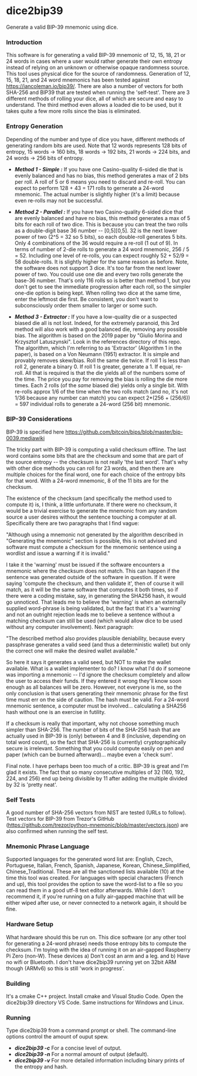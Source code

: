 # dice2bip39
Generate a valid BIP-39 mnemonic using dice.

### Introduction
This software is for generating a valid BIP-39 mnemonic of 12, 15, 18, 21 or 24 words in cases where a user
would rather generate their own entropy instead of relying on an unknown or otherwise opaque randomness source. This tool
uses physical dice for the source of randomness. Generation of 12, 15, 18, 21, and 24 word mnemonics has been 
tested against https://iancoleman.io/bip39/. There are also a number of vectors for both SHA-256 and BIP39 that
are tested when running the 'self-test'. There are 3 different methods of rolling your dice, all of which are secure
and easy to understand. The third method even allows a loaded die to be used, but it takes quite a few more rolls
since the bias is eliminated.

### Entropy Generation
Depending of the number and type of dice you have, different methods of generating random bits are used.
Note that 12 words represents 128 bits of entropy, 15 words -> 160 bits, 18 words -> 192 bits, 21 words -> 224 bits, and 24 words -> 256 bits of entropy.

* ***Method 1 - Simple :*** If you have one Casino-quality 6-sided die that is evenly balanced and has no bias, this method
generates a max of 2 bits per roll. A roll of 5 or 6 means you need to discard and re-roll. You can expect to
perform 128 + 43 = 171 rolls to gernerate a 24-word mnemonic. The actual number is slightly higher (it's a limit) because
even re-rolls may not be successful.

* ***Method 2 - Parallel :*** If you have two Casino-quality 6-sided dice that are evenly balanced and have no bias, this
method generates a max of 5 bits for each roll of two dice. This is because you can treat the two rolls as a double-digit
base 36 number -- [0,5][0,5]. 32 is the next lower power of two (2^5 = 32 so 5 bits), so each double-roll generates 5 bits.
Only 4 combinations of the 36 would require a re-roll (1 out of 9). In terms of number of 2-die rolls to generate a 24 word
mnemonic, 256 / 5 = 52. Including one level of re-rolls, you can expect roughly 52 + 52/9 = 58 double-rolls. It is slightly
higher for the same reason as before. Note, the software does not support 3 dice. It's too far from the next lower power
of two. You could use one die and every two rolls generate the base-36 number. That's only 116 rolls so is better than method 1,
but you don't get to see the immediate progression after each roll, so the simpler one-die option is being kept. When rolling
two dice at the same time, enter the leftmost die first. Be consistent, you don't want to subconsciously order them
smaller to larger or some such.

* ***Method 3 - Extractor :*** If you have a low-quality die or a suspected biased die all is not lost. Indeed, for the
extremely paranoid, this 3rd method will also work with a good balanced die, removing any possible bias. The algorithm is based
on the 2019 paper by "Giulio Morina and Krzysztof Latuszynski". Look in the references directory of this repo. The algorithm, which
I'm referring to as 'Extractor' (Algorithm 1 in the paper), is based on a Von Neumann (1951) extractor. It is simple and provably
removes skew/bias. Roll the same die twice. If roll 1 is less than roll 2, generate a binary 0. If roll 1 is greater, generate a 1.
If equal, re-roll. All that is required is that the die yields all of the numbers some of the time. The price you pay for removing
the bias is rolling the die more times. Each 2 rolls (of the _same_ biased die) yields only a single bit. With re-rolls approx 1/6 of
the time when the two rolls match (and no, it's not 1/36 because any number can match) you can expect 2*(256 + (256/6)) = 597 individual
rolls to generate a 24-word (256 bit) mnemonic.

### BIP-39 Considerations

BIP-39 is specified here https://github.com/bitcoin/bips/blob/master/bip-0039.mediawiki

The tricky part with BIP-39 is computing a valid checksum offline. The last word contains some bits that are the checksum and some
that are part of the source entropy -- the checksum is not really 'the last word'. That's why with other dice methods you can
roll for 23 words, and then there are multiple choices for the final word, one for each choice of the entropy bits for that word.
With a 24-word mnemonic, 8 of the 11 bits are for the checksum.

The existence of the checksum (and specifically the method used to compute it) is, I think, a little unfortunate.
If there were no checksum, it would be a trivial exercise to generate the mnemonic from any random source a
user desires without the sentence touching a computer at all. Specifically there are two paragraphs that I find
vague:

"Although using a mnemonic not generated by the algorithm described in "Generating the mnemonic" section is possible,
this is not advised and software must compute a checksum for the mnemonic sentence using a wordlist and issue a
warning if it is invalid."

I take it the 'warning' must be issued if the software encounters a mnemonic where the checksum does not match. This
can happen if the sentence was generated outside of the software in question. If it were saying 'compute the
checksum, and then validate it', then of course it will match, as it will be the same software that computes it both
times, so if there were a coding mistake, say, in generating the SHA256 hash, it would go unnoticed. That leads me to
believe the 'warning' is when an externally supplied word-phrase is being validated, but the fact that it's a 'warning'
and not an outright rejection leads me to believe a sentence without a matching checksum can still be used (which
would allow dice to be used without any computer involvement). Next paragraph:

"The described method also provides plausible deniability, because every passphrase generates a valid seed (and thus
a deterministic wallet) but only the correct one will make the desired wallet available."

So here it says it generates a valid seed, but NOT to make the wallet available. What is a wallet implementer to do?
I know what I'd do if someone was importing a mnemonic -- I'd ignore the checksum completely and allow the user to
access their funds. If they entered it wrong they'll know soon enough as all balances will be zero. However, not
everyone is me, so the only conclusion is that users generating their mnemonic phrase for the first time must err
on the side of caution. The hash must be valid. For a 24-word mnemonic sentence, a computer must be involved...
calculating a SHA256 hash without one is an exercise in futility.

If a checksum is really that important, why not choose something much simpler than SHA-256. The number of bits of
the SHA-256 hash that are actually used in BIP-39 is (only) between 4 and 8 (inclusive, depending on total word count),
so the fact that SHA-256 is (currently) cryptographically secure is irrelevant. Something that you could compute easily
on pen and paper (which can be burned afterward)... maybe even a 'check sum'.

Final note. I have perhaps been too much of a critic. BIP-39 is great and I'm glad it exists. The fact that so many
consecutive multiples of 32 (160, 192, 224, and 256) end up being divisible by 11 after adding the multiple divided
by 32 is 'pretty neat'.

### Self Tests
A good number of SHA-256 vectors from NIST are tested (URLs to follow). Test vectors for BIP-39 from Trezor's GitHub (https://github.com/trezor/python-mnemonic/blob/master/vectors.json) are also
confirmed when running the self test.

### Mnemonic Phrase Language
Supported languages for the generated word list are: English, Czech, Portuguese, Italian, French, Spanish, Japanese, Korean, Chinese_Simplified, Chinese_Traditional. These are all the sanctioned lists available (10) at the time this tool was created.
For languages with special characters (French and up), this tool provides the option to save the word-list to a file so you
can read them in a good utf-8 text editor afterwards. While I don't recommend it, if you're running on a fully air-gapped
machine that will be either wiped after use, or never connected to a network again, it should be fine.

### Hardware Setup
What hardware should this be run on. This dice software (or any other tool for generating a 24-word phrase) needs those
entropy bits to compute the checksum. I'm toying with the idea of running it on an air-gapped Raspberry Pi Zero (non-W).
These devices a) Don't cost an arm and a leg. and b) Have no wifi or Bluetooth. I don't have dice2bip39 running yet
on 32bit ARM though (ARMv6) so this is still 'work in progress'.

### Building
It's a cmake C++ project. Install cmake and Visual Studio Code. Open the dice2bip39 directory VS Code. Same instructions for Windows and Linux.

### Running
Type dice2bip39 from a command prompt or shell. The command-line options control the amount of ouput spew.
* ***dice2bip39 -c***
  For a concise level of output.
* ***dice2bip39 -n***
  For a normal amount of output (default).
* ***dice2bip39 -v***
  For more detailed information including binary prints of the entropy and hash.
